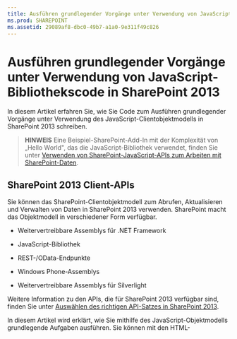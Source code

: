```yaml
---
title: Ausführen grundlegender Vorgänge unter Verwendung von JavaScript-Bibliothekscode in SharePoint 2013
ms.prod: SHAREPOINT
ms.assetid: 29089af8-dbc0-49b7-a1a0-9e311f49c826
---
```



# Ausführen grundlegender Vorgänge unter Verwendung von JavaScript-Bibliothekscode in SharePoint 2013
In diesem Artikel erfahren Sie, wie Sie Code zum Ausführen grundlegender Vorgänge unter Verwendung des JavaScript-Clientobjektmodells in SharePoint 2013 schreiben.
> **HINWEIS**
> Eine Beispiel-SharePoint-Add-In mit der Komplexität von „Hello World", das die JavaScript-Bibliothek verwendet, finden Sie unter  [Verwenden von SharePoint-JavaScript-APIs zum Arbeiten mit SharePoint-Daten](use-the-sharepoint-javascript-apis-to-work-with-sharepoint-data.md). 
  
    
    


## SharePoint 2013 Client-APIs
<a name="ClientAPIs"> </a>

Sie können das SharePoint-Clientobjektmodell zum Abrufen, Aktualisieren und Verwalten von Daten in SharePoint 2013 verwenden. SharePoint macht das Objektmodell in verschiedener Form verfügbar.
  
    
    

- Weitervertreibbare Assemblys für .NET Framework
    
  
- JavaScript-Bibliothek
    
  
- REST-/OData-Endpunkte
    
  
- Windows Phone-Assemblys
    
  
- Weitervertreibbare Assemblys für Silverlight
    
  
Weitere Information zu den APIs, die für SharePoint 2013 verfügbar sind, finden Sie unter  [Auswählen des richtigen API-Satzes in SharePoint 2013](http://msdn.microsoft.com/library/f36645da-77c5-47f1-a2ca-13d4b62b320d%28Office.15%29.aspx).
  
    
    
In diesem Artikel wird erklärt, wie Sie mithilfe des JavaScript-Objektmodells grundlegende Aufgaben ausführen. Sie können mit den HTML-<script>-Tags einen Verweis auf das Objektmodell hinzufügen. Informationen zur Verwendung anderer Client-APIs finden Sie unter folgenden Themen:
  
    
    

-  [Ausführen grundlegender Vorgänge unter Verwendung von SharePoint 2013-Clientbibliothekscode](complete-basic-operations-using-sharepoint-2013-client-library-code.md)
    
  
-  [Ausführen grundlegender Vorgänge unter Verwendung von SharePoint 2013-REST-Endpunkten](complete-basic-operations-using-sharepoint-2013-rest-endpoints.md)
    
  
-  [Erstellen von Windows Phone-Apps, die auf SharePoint 2013 zugreifen](http://msdn.microsoft.com/library/36681335-f772-4499-8445-f94481bc18e7%28Office.15%29.aspx)
    
  
-  [Verwenden des Silverlight-Objektmodells](http://msdn.microsoft.com/library/cea7829d-f360-4052-8b76-91d90bcefd2a%28Office.15%29.aspx)
    
  

## Ausführen grundlegender Aufgaben in SharePoint 2013 unter Verwendung des JavaScript-Clientobjektmodells
<a name="BasicOps_SPJSOMOps"> </a>

In den folgenden Abschnitten werden Aufgaben beschrieben, die Sie programmgesteuert ausführen können. Diese Abschnitte enthalten JavaScript-Codebeispiele zur Veranschaulichung der Vorgänge.
  
    
    
Beim Erstellen eines in der Cloud gehosteten Add-Ins können Sie dem Objektmodell mithilfe der HTML-<script>-Tags einen Verweis hinzufügen. Es wird empfohlen, einen Verweis auf das Hostweb einzufügen, da das Add-In-Web möglicherweise nicht in allen Szenarien von in der Cloud gehosteten Add-Ins verfügbar ist. Sie können die URL des Hostwebs aus dem  _SPHostUrl_-Abfragezeichenfolgenparameter abrufen, wenn Sie das Token **{StandardTokens}** verwenden. Zudem können Sie den benutzerdefinierten Abfragezeichenfolgenparameter verwenden, wenn Sie das **{HostUrl}**-Token verwenden. Nachdem Sie die URL des Hostwebs ermittelt haben, müssen Sie den Verweis auf das Objektmodell mit JavaScript-Code dynamisch erstellen.
  
    
    
Im folgenden Codebeispiel werden die folgenden Aufgaben ausgeführt, um einen Verweis auf das JavaScript-Objektmodell hinzuzufügen:
  
    
    

- Es wird auf die AJAX-Bibliothek aus dem Microsoft Netzwerk für die Inhaltsübermittlung (CDN) verwiesen.
    
  
- Es wird auf die jQuery-Bibliothek aus dem Microsoft CDN verwiesen.
    
  
- Die URL des Hostwebs wird aus der Abfragezeichenfolge extrahiert.
    
  
- Die Dateien "SP.Runtime.js" und "SP.js" werden mithilfe der **getScript**-Funktion in jQuery geladen. Nachdem die Dateien geladen wurden, hat das Programm Zugriff auf das JavaScript-Objektmodell für SharePoint.
    
  
- Der Programmablauf wird in der **execOperation**-Funktion fortgesetzt.
    
  



```

<script
    src="//ajax.aspnetcdn.com/ajax/4.0/1/MicrosoftAjax.js" 
    type="text/javascript">
</script>
<script
    type="text/javascript"
    src="//ajax.aspnetcdn.com/ajax/jQuery/jquery-1.7.2.min.js">
</script>
<script type="text/javascript">
    var hostweburl;

    // Load the required SharePoint libraries.
    $(document).ready(function () {

        // Get the URI decoded URLs.
        hostweburl =
            decodeURIComponent(
                getQueryStringParameter("SPHostUrl")
        );

        // The js files are in a URL in the form:
        // web_url/_layouts/15/resource_file
        var scriptbase = hostweburl + "/_layouts/15/";

        // Load the js files and continue to
        // the execOperation function.
        $.getScript(scriptbase + "SP.Runtime.js",
            function () {
                $.getScript(scriptbase + "SP.js", execOperation);
            }
        );
    });

    // Function to execute basic operations.
    function execOperation() {

        // Continue your program flow here.

    }

    // Function to retrieve a query string value.
    // For production purposes you may want to use
    // a library to handle the query string.
    function getQueryStringParameter(paramToRetrieve) {
        var params =
            document.URL.split("?")[1].split("&amp;");
        var strParams = "";
        for (var i = 0; i < params.length; i = i + 1) {
            var singleParam = params[i].split("=");
            if (singleParam[0] == paramToRetrieve)
                return singleParam[1];
        }
    }
</script>

```

Beim Erstellen eines in SharePoint gehosteten Add-Ins können Sie mithilfe der HTML-Tags <script> einen Verweis auf das Objektmodell hinzufügen. Mithilfe des Add-In-Webs in einem von SharePoint gehosteten Add-In können Sie relative Pfade verwenden, um auf die erforderlichen Dateien zur Verwendung des JavaScript-Objektmodells zu verweisen.
  
    
    
Im folgenden Markup werden diese Aufgaben ausgeführt, um einen Verweis auf das JavaScript-Objektmodell hinzuzufügen:
  
    
    

- Es wird auf die AJAX-Bibliothek aus dem Microsoft CDN verwiesen.
    
  
- Über eine auf das Add-In-Web bezogene URL wird auf die Datei SP.Runtime.js verwiesen.
    
  
- Über eine auf das Add-In-Web bezogene URL wird auf die Datei SP.js verwiesen.
    
  



```

<script
    src="//ajax.aspnetcdn.com/ajax/4.0/1/MicrosoftAjax.js" 
    type="text/javascript">
</script>
<script 
    type="text/javascript" 
    src="/_layouts/15/sp.runtime.js">
</script>
<script 
    type="text/javascript" 
    src="/_layouts/15/sp.js">
</script>
<script type="text/javascript">

    // Continue your program flow here.

</script>
```


## SharePoint-Websiteaufgaben
<a name="BasicOps_SPWebTasks"> </a>

Wenn Sie Websites mithilfe von JavaScript bearbeiten möchten, verwenden Sie zuerst den **ClientContext(serverRelativeUrl)**-Konstruktor und übergeben eine URL oder einen URI, um einen bestimmten Anforderungskontext zurückzugeben.
  
    
    

### Abrufen der Eigenschaften einer Website

Verwenden Sie die web-Eigenschaft der **ClientContext**-Klasse, um die Eigenschaften des Website-Objekts abzurufen, das sich an der angegebenen Kontext-URL befindet. Nachdem das Website-Objekt über die **load(clientObject)**-Methode geladen und anschließend **executeQueryAsync(succeededCallback, failedCallback)** aufgerufen wurde, können Sie Zugriff auf alle Eigenschaften dieser Website erhalten. Im folgenden Beispiel werden Titel und Beschreibung der angegebenen Website angezeigt, obwohl alle anderen standardmäßig zurückgegebenen Eigenschaften verfügbar werden, nachdem das Websiteobjekt geladen und die Abfrage ausgeführt wurde.
  
    
    

```

function retrieveWebSite(siteUrl) {
    var clientContext = new SP.ClientContext(siteUrl);
    this.oWebsite = clientContext.get_web();

    clientContext.load(this.oWebsite);

    clientContext.executeQueryAsync(
        Function.createDelegate(this, this.onQuerySucceeded), 
        Function.createDelegate(this, this.onQueryFailed)
    );
}

function onQuerySucceeded(sender, args) {
    alert('Title: ' + this.oWebsite.get_title() + 
        ' Description: ' + this.oWebsite.get_description());
}
    
function onQueryFailed(sender, args) {
    alert('Request failed. ' + args.get_message() + 
        '\\n' + args.get_stackTrace());
}
```


### Abrufen nur ausgewählter Eigenschaften einer Website

Sie können die unnötige Übertragung von Daten zwischen Client und Server reduzieren, indem Sie nicht alle, sondern nur angegebene Eigenschaften des Websiteobjekts zurückgeben. In diesem Fall verwenden Sie LINQ-Abfragen oder die Lambda-Ausdruckssyntax mit der **load(clientObject)**-Methode, um anzugeben, welche Eigenschaften vom Server zurückgegeben werden sollen. Im folgenden Beispiel werden nur der Titel und das Erstellungsdatum des Websiteobjekts verfügbar, nachdem **executeQueryAsync(succeededCallback, failedCallback)** aufgerufen wurde.
  
    
    

```

function retrieveWebSiteProperties(siteUrl) {
    var clientContext = new SP.ClientContext(siteUrl);
    this.oWebsite = clientContext.get_web();

    clientContext.load(this.oWebsite, 'Title', 'Created');

    clientContext.executeQueryAsync(
        Function.createDelegate(this, this.onQuerySucceeded), 
        Function.createDelegate(this, this.onQueryFailed)
    );
}

function onQuerySucceeded(sender, args) {
    alert('Title: ' + this.oWebsite.get_title() + 
        ' Created: ' + this.oWebsite.get_created());
}
    
function onQueryFailed(sender, args) {
    alert('Request failed. ' + args.get_message() + 
        '\\n' + args.get_stackTrace());
}
```


> **HINWEIS**
> Beim Versuch, auf andere Eigenschaften zuzugreifen, wird eine Ausnahme ausgelöst, weil keine anderen Eigenschaften verfügbar sind. 
  
    
    


### Festlegen der Eigenschaften einer Website

Zum Ändern einer Website legen Sie deren Eigenschaften fest und rufen ähnlich wie im Serverobjektmodell die **update()**-Methode auf. Im Clientobjektmodell müssen Sie jedoch **executeQueryAsync(succeededCallback, failedCallback)** aufrufen, um die Batchverarbeitung aller angegebenen Befehle anzufordern. Im folgenden Beispiel werden der Titel und die Beschreibung einer angegebenen Website geändert.
  
    
    

```

function updateWebSite(siteUrl) {
    var clientContext = new SP.ClientContext(siteUrl);
    this.oWebsite = clientContext.get_web();

    this.oWebsite.set_title('Updated Web Site');
    this.oWebsite.set_description('This is an updated Web site.');
    this.oWebsite.update();

    clientContext.load(this.oWebsite, 'Title', 'Description');

    clientContext.executeQueryAsync(
        Function.createDelegate(this, this.onQuerySucceeded), 
        Function.createDelegate(this, this.onQueryFailed)
    );
}

function onQuerySucceeded(sender, args) {
    alert('Title: ' + this.oWebsite.get_title() + 
        ' Description: ' + this.oWebsite.get_description());
}
    
function onQueryFailed(sender, args) {
    alert('Request failed. ' + args.get_message() + 
        '\\n' + args.get_stackTrace());
}
```


## SharePoint-Listenaufgaben
<a name="BasicOps_SPListTasks"> </a>

Das Arbeiten mit Listenobjekten in JavaScript ähnelt dem Arbeiten mit Websiteobjekten. Beginnen Sie, indem Sie den **ClientContext(serverRelativeUrl)**-Konstruktor verwenden und eine URL oder einen URI übergeben, um einen bestimmten Anforderungskontext zurückzugeben. Sie können mithilfe der **lists**-Eigenschaft der **Web**-Klasse die Auflistung der Listen einer Website abrufen.
  
    
    

### Abrufen aller Eigenschaften aller Listen einer Website

Zum Zurückgeben aller Listen einer Website laden Sie die Listenauflistung über die **load(clientObject)**-Methode, und rufen Sie dann **executeQueryAsync(succeededCallback, failedCallback)** auf. Im folgenden Beispiel werden die URL der Website sowie das Datum und die Uhrzeit der Erstellung der Liste angezeigt.
  
    
    

```

function retrieveAllListProperties(siteUrl) {
    var clientContext = new SP.ClientContext(siteUrl);
    var oWebsite = clientContext.get_web();
    this.collList = oWebsite.get_lists();
    clientContext.load(collList);

    clientContext.executeQueryAsync(
        Function.createDelegate(this, this.onQuerySucceeded), 
        Function.createDelegate(this, this.onQueryFailed)
    );
}

function onQuerySucceeded() {
    var listInfo = '';
    var listEnumerator = collList.getEnumerator();

    while (listEnumerator.moveNext()) {
        var oList = listEnumerator.get_current();
        listInfo += 'Title: ' + oList.get_title() + ' Created: ' + 
            oList.get_created().toString() + '\\n';
    }
    alert(listInfo);
}

function onQueryFailed(sender, args) {
    alert('Request failed. ' + args.get_message() + 
        '\\n' + args.get_stackTrace());
}
```


### Abrufen der angegebenen Eigenschaften von Listen

Im vorhergehenden Beispiel wurden alle Eigenschaften der Listen einer Website zurückgegeben. Um unnötige Datenübertragungen zwischen Client und Server zu vermeiden, können Sie mit LINQ-Abfrageausdrücken angeben, welche Eigenschaften zurückgegeben werden sollen. In JavaScript geben Sie mit **Include** innerhalb der Abfragezeichenfolge, die der **load(clientObject)**-Methode übergeben wird, die Eigenschaften an, die zurückgegeben werden sollen. Im folgenden Beispiel werden auf diese Weise nur der Titel und die ID der einzelnen Listen der Auflistung zurückgegeben.
  
    
    

```

function retrieveSpecificListProperties(siteUrl) {
    var clientContext = new SP.ClientContext(siteUrl);
    var oWebsite = clientContext.get_web();
    this.collList = oWebsite.get_lists();

    clientContext.load(collList, 'Include(Title, Id)');
    clientContext.executeQueryAsync(
        Function.createDelegate(this, this.onQuerySucceeded), 
        Function.createDelegate(this, this.onQueryFailed)
    );
}

function onQuerySucceeded() {
    var listInfo = '';
    var listEnumerator = collList.getEnumerator();

    while (listEnumerator.moveNext()) {
        var oList = listEnumerator.get_current();
        listInfo += 'Title: ' + oList.get_title() + 
            ' ID: ' + oList.get_id().toString() + '\\n';
    }
    alert(listInfo);
}

function onQueryFailed(sender, args) {
    alert('Request failed. ' + args.get_message() + 
        '\\n' + args.get_stackTrace());
}

```


### Speichern abgerufener Listen in einer Auflistung

Wie im folgenden Beispiel dargestellt, können Sie die **loadQuery(clientObjectCollection, exp)**-Methode anstelle der **load(clientObject)**-Methode verwenden, um den Rückgabewert in einer anderen Auflistung anstatt in der entsprechenden Listeneigenschaft zu speichern.
  
    
    

```

function retrieveSpecificListPropertiesToCollection(siteUrl) {
    var clientContext = new SP.ClientContext(siteUrl);
    var oWebsite = clientContext.get_web();
    var collList = oWebsite.get_lists();

    this.listInfoCollection = clientContext.loadQuery(collList, 'Include(Title, Id)');
    clientContext.executeQueryAsync(
        Function.createDelegate(this, this.onQuerySucceeded), 
        Function.createDelegate(this, this.onQueryFailed)
    );
}

function onQuerySucceeded() {
    var listInfo = '';

    for (var i = 0; i < this.listInfoCollection.length; i++) {
        var oList = this.listInfoCollection[i];
        listInfo += 'Title: ' + oList.get_title() + 
            ' ID: ' + oList.get_id().toString();
    }
    alert(listInfo.toString());
}

function onQueryFailed(sender, args) {
    alert('Request failed. ' + args.get_message() + 
        '\\n' + args.get_stackTrace());
}
```


### Anwenden von Filtern auf den Listenabruf

Wie das folgende Beispiel zeigt, können Sie **Include**-Anweisungen in einer JavaScript-Abfrage schachteln, um Metadaten sowohl für eine Liste als auch für deren Felder zurückzugeben. In diesem Beispiel werden alle Felder aus allen Listen einer Website zurückgegeben und der Titel und der interne Name aller Felder angezeigt, deren interner Name die Zeichenfolge "name" enthält.
  
    
    

```

function retrieveAllListsAllFields(siteUrl) {
    var clientContext = new SP.ClientContext(siteUrl);
    var oWebsite = clientContext.get_web();
    var collList = oWebsite.get_lists();

    this.listInfoArray = clientContext.loadQuery(collList, 
        'Include(Title,Fields.Include(Title,InternalName))');

    clientContext.executeQueryAsync(
        Function.createDelegate(this, this.onQuerySucceeded), 
        Function.createDelegate(this, this._onQueryFailed)
    );
}

function onQuerySucceeded() {
    var listInfo = '';

    for (var i = 0; i < this.listInfoArray.length; i++) {
        var oList = this.listInfoArray[i];
        var collField = oList.get_fields();
        var fieldEnumerator = collField.getEnumerator();
            
        while (fieldEnumerator.moveNext()) {
            var oField = fieldEnumerator.get_current();
            var regEx = new RegExp('name', 'ig');
            
            if (regEx.test(oField.get_internalName())) {
                listInfo += '\\nList: ' + oList.get_title() + 
                    '\\n\\tField Title: ' + oField.get_title() + 
                    '\\n\\tField Name: ' + oField.get_internalName();
            }
        }
    }
    alert(listInfo);
}

function onQueryFailed(sender, args) {
    alert('Request failed. ' + args.get_message() + 
        '\\n' + args.get_stackTrace());
}

```


## Erstellen, Aktualisieren und Löschen von Listen
<a name="BasicOps_SPListCRUD"> </a>

Zum Erstellen, Aktualisieren und Löschen von Listen über das Clientobjektmodell gehen Sie ähnlich vor wie beim Ausführen dieser Aufgaben über das .NET-Clientobjektmodell. Allerdings werden die Clientvorgänge erst abgeschlossen, wenn die **executeQueryAsync(succeededCallback, failedCallback)**-Funktion aufgerufen wird.
  
    
    

### Erstellen und Aktualisieren von Listen

Zum Erstellen eines Listenobjekts mit JavaScript definieren Sie unter Verwendung des **ListCreationInformation**-Objekts dessen Eigenschaften. Übergeben Sie dann dieses Objekt der **add(parameters)**-Funktion des **ListCollection**-Objekts. Im folgenden Beispiel wird eine neue Liste mit dem Titel "My Announcements List" erstellt.
  
    
    

```

function createList(siteUrl) {
    var clientContext = new SP.ClientContext(siteUrl);
    var oWebsite = clientContext.get_web();
    
    var listCreationInfo = new SP.ListCreationInformation();
    listCreationInfo.set_title('My Announcements List');
    listCreationInfo.set_templateType(SP.ListTemplateType.announcements);

    this.oList = oWebsite.get_lists().add(listCreationInfo);

    clientContext.load(oList);
    clientContext.executeQueryAsync(
        Function.createDelegate(this, this.onQuerySucceeded), 
        Function.createDelegate(this, this.onQueryFailed)
    );
}

function onQuerySucceeded() {
    var result = oList.get_title() + ' created.';
    alert(result);
}

function onQueryFailed(sender, args) {
    alert('Request failed. ' + args.get_message() + 
        '\\n' + args.get_stackTrace());
}
```

Wenn Sie eine Liste nach ihrer Erstellung aktualisieren müssen, können Sie die entsprechenden Listeneigenschaften festlegen und die **update()**-Funktion vor dem Aufruf von **executeQueryAsync(succeededCallback, failedCallback)** aufrufen. Die folgenden Änderungen am vorhergehenden Beispiel zeigen dieses Vorgehen.
  
    
    



```

.
.
.
.
this.oList = oWebsite.get_lists().add(listCreationInfo);

oList.set_description('New Announcements List');
oList.update();

clientContext.load(oList);
clientContext.executeQueryAsync(
    Function.createDelegate(this, this.onQuerySucceeded), 
    Function.createDelegate(this, this.onQueryFailed)
);
```


### Hinzufügen von Feldern zu einer Liste

Verwenden Sie die **add(field)**-Funktion oder die **addFieldAsXml(schemaXml, addToDefaultView, options)**-Funktion des **FieldCollection**-Objekts, um der Feldauflistung einer Liste ein Feld hinzuzufügen. Im folgenden Beispiel wird ein Feld erstellt, das dann vor dem Aufruf von **executeQueryAsync(succeededCallback, failedCallback)** aktualisiert wird.
  
    
    

```

function addFieldToList(siteUrl) {
    var clientContext = new SP.ClientContext(siteUrl);

    var oList = clientContext.get_web().get_lists().getByTitle('Announcements');
    this.oField = oList.get_fields().addFieldAsXml(
        '<Field DisplayName=\\'MyField\\' Type=\\'Number\\' />', 
        true, 
        SP.AddFieldOptions.defaultValue
    );

    var fieldNumber = clientContext.castTo(oField,SP.FieldNumber);
    fieldNumber.set_maximumValue(100);
    fieldNumber.set_minimumValue(35);
    fieldNumber.update();

    clientContext.load(oField);
    clientContext.executeQueryAsync(
        Function.createDelegate(this, this.onQuerySucceeded), 
        Function.createDelegate(this, this.onQueryFailed)
    );
}

function onQuerySucceeded() {
    var result = oField.get_title() + ' added.';
    alert(result);
}

function onQueryFailed(sender, args) {
    alert('Request failed. ' + args.get_message() + 
        '\\n' + args.get_stackTrace());
}
```


### Löschen einer Liste

Zum Löschen einer Liste rufen Sie die **deleteObject()**-Funktion des Listenobjekts auf, wie im folgenden Beispiel dargestellt.
  
    
    

```

function deleteList(siteUrl) {
    var clientContext = new SP.ClientContext(siteUrl);
    var oWebsite = clientContext.get_web();
    this.listTitle = 'My Announcements List';

    this.oList = oWebsite.get_lists().getByTitle(listTitle);
    oList.deleteObject();

    clientContext.executeQueryAsync(
        Function.createDelegate(this, this.onQuerySucceeded), 
        Function.createDelegate(this, this.onQueryFailed)
    );
}

function onQuerySucceeded() {
    var result = listTitle + ' deleted.';
    alert(result);
}

function onQueryFailed(sender, args) {
    alert('Request failed. ' + args.get_message() + 
        '\\n' + args.get_stackTrace());
}
```


## Erstellen, Aktualisieren und Löschen von Ordnern
<a name="BasicOps_FolderTasks"> </a>

Sie können Ordner für die Organisation Ihrer Inhalte anpassen, indem Sie das JavaScript-Objektmodell verwenden. In den folgenden Abschnitten ist beschrieben, wie Sie grundlegende Schritte für Ordner ausführen.
  
    
    

### Erstellen eines Ordners in einer Dokumentbibliothek

Zum Erstellen eines Ordners verwenden Sie ein **ListItemCreationInformation**-Objekt, legen den zugrunde liegenden Objekttyp auf **SP.FileSystemObjectType.folder** fest und übergeben diesen als Parameter an die **addItem(parameters)**-Funktion des **List**-Objekts. Legen Sie Eigenschaften für das von dieser Methode zurückgegebene Listenelementobjekt fest, und rufen Sie dann die **update()**-Funktion auf. Dies ist im folgenden Beispiel dargestellt.
  
    
    

```

function createFolder(resultpanel) {
    var clientContext;
    var oWebsite;
    var oList;
    var itemCreateInfo;

    clientContext = new SP.ClientContext.get_current();
    oWebsite = clientContext.get_web();
    oList = oWebsite.get_lists().getByTitle("Shared Documents");

    itemCreateInfo = new SP.ListItemCreationInformation();
    itemCreateInfo.set_underlyingObjectType(SP.FileSystemObjectType.folder);
    itemCreateInfo.set_leafName("My new folder!");
    this.oListItem = oList.addItem(itemCreateInfo);
    this.oListItem.set_item("Title", "My new folder!");
    this.oListItem.update();

    clientContext.load(this.oListItem);
    clientContext.executeQueryAsync(
        Function.createDelegate(this, successHandler),
        Function.createDelegate(this, errorHandler)
    );

    function successHandler() {
        resultpanel.innerHTML = "Go to the " +
            "<a href='../Lists/Shared Documents'>document library</a> " +
            "to see your new folder.";
    }

    function errorHandler() {
        resultpanel.innerHTML =
            "Request failed: " + arguments[1].get_message();
    }
}
```


### Aktualisieren eines Ordners in einer Dokumentbibliothek

Zum Aktualisieren des Ordnernamens können Sie in die **FileLeafRef**-Eigenschaft schreiben und die **update()**-Funktion aufrufen, damit Änderungen wirksam werden, wenn Sie die **executeQueryAsync**-Methode aufrufen.
  
    
    

```

function updateFolder(resultpanel) {
    var clientContext;
    var oWebsite;
    var oList;

    clientContext = new SP.ClientContext.get_current();
    oWebsite = clientContext.get_web();
    oList = oWebsite.get_lists().getByTitle("Shared Documents");

    this.oListItem = oList.getItemById(1);
    this.oListItem.set_item("FileLeafRef", "My updated folder");
    this.oListItem.update();

    clientContext.load(this.oListItem);
    clientContext.executeQueryAsync(
        Function.createDelegate(this, successHandler),
        Function.createDelegate(this, errorHandler)
    );

    function successHandler() {
        resultpanel.innerHTML = "Go to the " +
            "<a href='../Lists/Shared Documents'>document library</a> " +
            "to see your updated folder.";
    }

    function errorHandler() {
        resultpanel.innerHTML = "Request failed: " + arguments[1].get_message();
    }
}
```


### Löschen eines Ordners in einer Dokumentbibliothek

Zum Löschen eines Ordners rufen Sie die **deleteObject()**-Funktion für das Objekt auf. Im folgenden Beispiel wird die **getFolderByServerRelativeUrl**-Methode verwendet, um den Ordner aus der Dokumentbibliothek abzurufen, und anschließend wird das Element gelöscht.
  
    
    

```

function deleteFolder(resultpanel) {
    var clientContext;
    var oWebsite;
    var folderUrl;

    clientContext = new SP.ClientContext.get_current();
    oWebsite = clientContext.get_web();

    clientContext.load(oWebsite);
    clientContext.executeQueryAsync(function () {
        folderUrl = oWebsite.get_serverRelativeUrl() + "/Lists/Shared Documents/Folder1";
        this.folderToDelete = oWebsite.getFolderByServerRelativeUrl(folderUrl);
        this.folderToDelete.deleteObject();

        clientContext.executeQueryAsync(
            Function.createDelegate(this, successHandler),
            Function.createDelegate(this, errorHandler)
        );
    }, errorHandler);

    function successHandler() {
        resultpanel.innerHTML = "Go to the " +
            "<a href='../Lists/Shared Documents'>document library</a> " +
            "to make sure the folder is no longer there.";
    }

    function errorHandler() {
        resultpanel.innerHTML = "Request failed: " + arguments[1].get_message();
    }
}
```


## Erstellen, Lesen, Aktualisieren und Löschen von Ordnern
<a name="BasicOps_FileTasks"> </a>

Sie können Dateien mithilfe des JavaScript-Objektmodells anpassen. In den folgenden Abschnitten ist beschrieben, wie Sie grundlegende Schritte für Dateien ausführen.
  
    
    

> **HINWEIS**
> Sie können nur Dateien mit einer Größe von bis zu 1,5 MB verwenden, wenn Sie das JavaScript-Objektmodell nutzen. Um größere Dateien hochzuladen, müssen Sie REST (Representational State Transfer) nutzen. Weitere Informationen finden Sie unter  [](complete-basic-operations-using-sharepoint-2013-rest-endpoints.md#LargeFiles). 
  
    
    


### Erstellen einer Datei in einer Dokumentbibliothek

Zum Erstellen von Dateien verwenden Sie ein **FileCreationInformation**-Objekt, legen das URL-Attribut fest und fügen Inhalte als base64-codiertes Bytearray an. Dies ist im folgenden Beispiel dargestellt.
  
    
    

```

function createFile(resultpanel) {
    var clientContext;
    var oWebsite;
    var oList;
    var fileCreateInfo;
    var fileContent;

    clientContext = new SP.ClientContext.get_current();
    oWebsite = clientContext.get_web();
    oList = oWebsite.get_lists().getByTitle("Shared Documents");

    fileCreateInfo = new SP.FileCreationInformation();
    fileCreateInfo.set_url("my new file.txt");
    fileCreateInfo.set_content(new SP.Base64EncodedByteArray());
    fileContent = "The content of my new file";

    for (var i = 0; i < fileContent.length; i++) {
        
        fileCreateInfo.get_content().append(fileContent.charCodeAt(i));
    }

    this.newFile = oList.get_rootFolder().get_files().add(fileCreateInfo);

    clientContext.load(this.newFile);
    clientContext.executeQueryAsync(
        Function.createDelegate(this, successHandler),
        Function.createDelegate(this, errorHandler)
    );

    function successHandler() {
        resultpanel.innerHTML =
            "Go to the " +
            "<a href='../Lists/Shared Documents'>document library</a> " +
            "to see your new file.";
    }

    function errorHandler() {
        resultpanel.innerHTML = "Request failed: " + arguments[1].get_message();
    }
}
```


### Lesen einer Datei in einer Dokumentbibliothek

Zum Lesen des Inhalts einer Datei führen Sie einen **GET**-Vorgang für die URL der Datei durch. Dies ist im folgenden Beispiel dargestellt.
  
    
    

```

function readFile(resultpanel) {
    var clientContext;
    var oWebsite;
    var fileUrl;

    clientContext = new SP.ClientContext.get_current();
    oWebsite = clientContext.get_web();

    clientContext.load(oWebsite);
    clientContext.executeQueryAsync(function () {
        fileUrl = oWebsite.get_serverRelativeUrl() +
            "/Lists/Shared Documents/TextFile1.txt";
        $.ajax({
            url: fileUrl,
            type: "GET"
        })
            .done(Function.createDelegate(this, successHandler))
            .error(Function.createDelegate(this, errorHandler));
    }, errorHandler);

    function successHandler(data) {
        resultpanel.innerHTML =
            "The content of file \\"TextFile1.txt\\": " + data
    }

    function errorHandler() {
        resultpanel.innerHTML =
            "Request failed: " + arguments[2];
    }
}
```


### Aktualisieren einer Datei in einer Dokumentbibliothek

Zum Aktualisieren des Inhalts der Datei können Sie ein **FileCreationInformation**-Objekt verwenden und das overwrite-Attribut auf "true" festlegen, indem Sie die **set_overwrite()**-Methode verwenden. Dies ist in diesem Beispiel dargestellt.
  
    
    

```

function updateFile(resultpanel) {
    var clientContext;
    var oWebsite;
    var oList;
    var fileCreateInfo;
    var fileContent;

    clientContext = new SP.ClientContext.get_current();
    oWebsite = clientContext.get_web();
    oList = oWebsite.get_lists().getByTitle("Shared Documents");

    fileCreateInfo = new SP.FileCreationInformation();
    fileCreateInfo.set_url("TextFile1.txt");
    fileCreateInfo.set_content(new SP.Base64EncodedByteArray());
    fileCreateInfo.set_overwrite(true);
    fileContent = "The updated content of my file";

    for (var i = 0; i < fileContent.length; i++) {

        fileCreateInfo.get_content().append(fileContent.charCodeAt(i));
    }

    this.existingFile = oList.get_rootFolder().get_files().add(fileCreateInfo);

    clientContext.load(this.existingFile);
    clientContext.executeQueryAsync(
        Function.createDelegate(this, successHandler),
        Function.createDelegate(this, errorHandler)
    );

    function successHandler() {
        resultpanel.innerHTML =
            "Go to the " +
            "<a href='../Lists/Shared Documents'>document library</a> " +
            "to see the updated \\"TextFile1.txt\\" file.";
    }

    function errorHandler() {
        resultpanel.innerHTML =
            "Request failed: " + arguments[1].get_message();
    }
}
```


### Löschen einer Datei in einer Dokumentbibliothek

Zum Löschen einer Datei rufen Sie die **deleteObject()**-Funktion für das Objekt auf. Im folgenden Beispiel wird die **getFileByServerRelativeUrl**-Methode verwendet, um die Datei aus der Dokumentbibliothek abzurufen, und anschließend wird das Element gelöscht.
  
    
    

```

function deleteFile(resultpanel) {
    var clientContext;
    var oWebsite;
    var fileUrl;

    clientContext = new SP.ClientContext.get_current();
    oWebsite = clientContext.get_web();

    clientContext.load(oWebsite);
    clientContext.executeQueryAsync(function () {
        fileUrl = oWebsite.get_serverRelativeUrl() +
            "/Lists/Shared Documents/TextFile1.txt";
        this.fileToDelete = oWebsite.getFileByServerRelativeUrl(fileUrl);
        this.fileToDelete.deleteObject();

        clientContext.executeQueryAsync(
            Function.createDelegate(this, successHandler),
            Function.createDelegate(this, errorHandler)
        );
    }, errorHandler);

    function successHandler() {
        resultpanel.innerHTML =
            "Go to the " +
            "<a href='../Lists/Shared Documents'>document library</a> " +
            "to confirm that the \\"TextFile1.txt\\" file has been deleted.";
    }

    function errorHandler() {
        resultpanel.innerHTML = "Request failed: " + arguments[1].get_message();
    }
}
```


## SharePoint-Listenelementaufgaben
<a name="BasicOps_SPListItemTasks"> </a>

Um unter Verwendung von JavaScript Elemente einer Liste zurückzugeben, verwenden Sie die **getItemById(id)**-Funktion zum Zurückgeben eines einzelnen Elements oder die **getItems(query)**-Funktion zum Zurückgeben mehrerer Elemente. Mit der **load(clientObject)**-Funktion können Sie dann Listenelementobjekte abrufen, die diese Elemente darstellen.
  
    
    

### Abrufen von Listenelementen

Mit der **getItems(query)**-Funktion können Sie eine Collaborative Application Markup Language (CAML)-Abfrage definieren, die angibt, welche Elemente zurückgegeben werden sollen. Sie können ein undefiniertes **CamlQuery**-Objekt übergeben, um alle Elemente der Liste zurückzugeben, oder mit der **set_viewXml**-Funktion eine CAML-Abfrage definieren und nur Elemente zurückgeben, die bestimmte Kriterien erfüllen. Im folgenden Beispiel werden neben den Werten der Spalten "Title" und "Body" die IDs der ersten 100 Elemente der Liste "Announcements" angezeigt, wobei mit den Listenelementen begonnen wird, deren ID größer als 10 ist.
  
    
    

```

function retrieveListItems(siteUrl) {
    var clientContext = new SP.ClientContext(siteUrl);
    var oList = clientContext.get_web().get_lists().getByTitle('Announcements');
        
    var camlQuery = new SP.CamlQuery();
    camlQuery.set_viewXml(
        '<View><Query><Where><Geq><FieldRef Name=\\'ID\\'/>' + 
        '<Value Type=\\'Number\\'>1</Value></Geq></Where></Query>' + 
        '<RowLimit>10</RowLimit></View>'
    );
    this.collListItem = oList.getItems(camlQuery);
        
    clientContext.load(collListItem);
    clientContext.executeQueryAsync(
        Function.createDelegate(this, this.onQuerySucceeded), 
        Function.createDelegate(this, this.onQueryFailed)
    ); 
}

function onQuerySucceeded(sender, args) {
    var listItemInfo = '';
    var listItemEnumerator = collListItem.getEnumerator();
        
    while (listItemEnumerator.moveNext()) {
        var oListItem = listItemEnumerator.get_current();
        listItemInfo += '\\nID: ' + oListItem.get_id() + 
            '\\nTitle: ' + oListItem.get_item('Title') + 
            '\\nBody: ' + oListItem.get_item('Body');
    }

    alert(listItemInfo.toString());
}

function onQueryFailed(sender, args) {
    alert('Request failed. ' + args.get_message() + 
        '\\n' + args.get_stackTrace());
}
```


### Zugreifen auf Eigenschafen von ListItem-Objekten mit der Include-Methode

Vier Eigenschaften von **ListItem**-Objekten sind standardmäßig nicht verfügbar, wenn Listenelemente zurückgegeben werden: **displayName**, **effectiveBasePermissions**, **hasUniqueRoleAssignments** und **roleAssignments**. Im vorhergehenden Beispiel wird eine Ausnahme vom Typ **PropertyOrFieldNotInitializedException** zurückgegeben, wenn Sie auf eine dieser Eigenschaften zuzugreifen versuchen. Um auf diese Eigenschaften zuzugreifen, geben Sie die **Include**-Methode in der Abfragezeichenfolge an, wie im folgenden Beispiel gezeigt.
  
    
    

> **HINWEIS**
> Wenn Sie mit LINQ das Clientobjektmodell abfragen, verwenden Sie  [LINQ to Objects](http://msdn.microsoft.com/de-de/library/bb397919.aspx), nicht den  [LINQ to SharePoint-Anbieter](http://msdn.microsoft.com/de-de/library/ee535491.aspx), der nur in Code zum Abfragen des Serverobjektmodells verwendet werden kann. 
  
    
    


```

function retrieveListItemsInclude(siteUrl) {
    var clientContext = new SP.ClientContext(siteUrl);
    var oList = clientContext.get_web().get_lists().getByTitle('Announcements');

    var camlQuery = new SP.CamlQuery();
    camlQuery.set_viewXml('<View><RowLimit>100</RowLimit></View>');
    this.collListItem = oList.getItems(camlQuery);

    clientContext.load(
        collListItem, 
        'Include(Id, DisplayName, HasUniqueRoleAssignments)'
    );
    clientContext.executeQueryAsync(
        Function.createDelegate(this, this.onQuerySucceeded), 
        Function.createDelegate(this, this.onQueryFailed)
    );
}

function onQuerySucceeded(sender, args) {
    var listItemInfo = '';
    var listItemEnumerator = collListItem.getEnumerator();
        
    while (listItemEnumerator.moveNext()) {
        var oListItem = listItemEnumerator.get_current();
        listItemInfo += '\\nID: ' + oListItem.get_id() + 
            '\\nDisplay name: ' + oListItem.get_displayName() + 
            '\\nUnique role assignments: ' + 
            oListItem.get_hasUniqueRoleAssignments();
    }

    alert(listItemInfo.toString());
}

function onQueryFailed(sender, args) {
    alert('Request failed. ' + args.get_message() + 
        '\\n' + args.get_stackTrace());
}

```

Weil in diesem Beispiel die **Include**-Methode verwendet wird, sind nach der Ausführung der Abfrage nur die angegebenen Eigenschaften verfügbar. Daher wird eine **PropertyOrFieldNotInitializedException**-Ausnahme ausgelöst, wenn Sie versuchen, auf andere als die genannten Eigenschaften zuzugreifen. Zudem erhalten Sie diesen Fehler, wenn Sie mit Funktionen wie **get_contentType** oder **get_parentList** auf Eigenschaften von übergeordneten Objekten zuzugreifen versuchen.
  
    
    

### Beschränkungen beim Abrufen von Elementen

Die **loadQuery(clientObjectCollection, exp)**-Methode des JavaScript-Objektmodells in SharePoint Foundation 2010 unterstützt die LINQ-Methoden und -Operatoren nicht, die im verwalteten Objektmodell verwendet werden.
  
    
    

## Erstellen, Aktualisieren und Löschen von Listenelementen
<a name="BasicOps_SPListItemCRUD"> </a>

Das Erstellen, Aktualisieren oder Löschen von Listenelementen über das Clientobjektmodell funktioniert ähnlich wie das Ausführen dieser Aufgaben über das Serverobjektmodell. Sie erstellen ein Listenelementobjekt, legen seine Eigenschaften fest und aktualisieren dann das Objekt. Verwenden Sie zum Ändern oder Löschen eines Listenelementobjekts die **getById(id)**-Methode der **ListItemCollection**-Klasse, um das Objekt zurückzugeben, und legen Sie dann entweder Eigenschaften fest und rufen Sie die Aktualisierung des Objekts auf, das von dieser Methode zurückgegeben wird, oder rufen Sie die objekteigene Methode zum Löschen auf. Anders als beim Serverobjektmodell muss jeder dieser Vorgänge im Clientobjektmodell mit einem Aufruf von **to executeQueryAsync(succeededCallback, failedCallback)** beendet werden, damit die Änderungen auf dem Server übernommen werden.
  
    
    

### Erstellen eines Listenelements

Zum Erstellen von Listenelementen erstellen Sie ein **ListItemCreationInformation**-Objekt, legen dessen Eigenschaften fest und übergeben das Objekt als Parameter der **addItem(parameters)**-Funktion des **List**-Objekts. Legen Sie Eigenschaften für das von dieser Methode zurückgegebene Listenelementobjekt fest, und rufen Sie dann **update()** auf. Dies ist im folgenden Beispiel dargestellt.
  
    
    

```

function createListItem(siteUrl) {
    var clientContext = new SP.ClientContext(siteUrl);
    var oList = clientContext.get_web().get_lists().getByTitle('Announcements');
        
    var itemCreateInfo = new SP.ListItemCreationInformation();
    this.oListItem = oList.addItem(itemCreateInfo);
    oListItem.set_item('Title', 'My New Item!');
    oListItem.set_item('Body', 'Hello World!');
    oListItem.update();

    clientContext.load(oListItem);
    clientContext.executeQueryAsync(
        Function.createDelegate(this, this.onQuerySucceeded), 
        Function.createDelegate(this, this.onQueryFailed)
    );
}

function onQuerySucceeded() {
    alert('Item created: ' + oListItem.get_id());
}

function onQueryFailed(sender, args) {
    alert('Request failed. ' + args.get_message() + 
        '\\n' + args.get_stackTrace());
}
```


### Aktualisieren eines Listenelements

Zum Festlegen der meisten Listenelementeigenschaften können Sie mithilfe eines Spaltenindexers eine Zuweisung definieren und die **update()**-Funktion aufrufen, sodass Änderungen übernommen werden, wenn Sie **executeQueryAsync(succeededCallback, failedCallback)** aufrufen. Im folgenden Beispiel wird der Titel des dritten Elements der Liste "Announcements" festgelegt.
  
    
    

```

function updateListItem(siteUrl) {
    var clientContext = new SP.ClientContext(siteUrl);
    var oList = clientContext.get_web().get_lists().getByTitle('Announcements');

    this.oListItem = oList.getItemById(3);
    oListItem.set_item('Title', 'My Updated Title');
    oListItem.update();

    clientContext.executeQueryAsync(
        Function.createDelegate(this, this.onQuerySucceeded), 
        Function.createDelegate(this, this.onQueryFailed)
    );
}

function onQuerySucceeded() {
    alert('Item updated!');
}

function onQueryFailed(sender, args) {
    alert('Request failed. ' + args.get_message() + 
        '\\n' + args.get_stackTrace());
}
```


### Löschen eines Listenelements

Rufen Sie zum Löschen eines Listenelements die **deleteObject()**-Methode für das Objekt auf. Im folgenden Beispiel wird die **getItemById(id)**-Methode verwendet, um das zweite Element aus der Liste zurückzugeben. Anschließend wird das Element gelöscht. SharePoint behält die ganzzahligen IDs der Elemente innerhalb von Auflistungen selbst dann bei, wenn die Elemente gelöscht wurden. Daher kann das zweite Element einer Liste unter Umständen eine andere ID als 2 besitzen. Es wird eine Ausnahme vom Typ **ServerException** zurückgegeben, wenn die **deleteObject()**-Methode für ein nicht vorhandenes Element aufgerufen wird.
  
    
    

```

function deleteListItem(siteUrl) {
    this.itemId = 2;
    var clientContext = new SP.ClientContext(siteUrl);
    var oList = clientContext.get_web().get_lists().getByTitle('Announcements');
    this.oListItem = oList.getItemById(itemId);
    oListItem.deleteObject();

    clientContext.executeQueryAsync(
        Function.createDelegate(this, this.onQuerySucceeded), 
        Function.createDelegate(this, this.onQueryFailed)
    );
}

function onQuerySucceeded() {
    alert('Item deleted: ' + itemId);
}

function onQueryFailed(sender, args) {
    alert('Request failed. ' + args.get_message() + 
        '\\n' + args.get_stackTrace());
}
```

Wenn Sie z. B. die neue Elementanzahl abrufen möchten, die das Ergebnis eines Löschvorgangs ist, schließen Sie einen Aufruf der update()-Methode ein, um die Liste zu aktualisieren. Zudem müssen Sie entweder das Listenobjekt oder die **itemCount**-Eigenschaft für das Listenobjekt aufrufen, bevor Sie die Abfrage ausführen. Wenn Sie die Anzahl der Listenelemente am Anfang und am Ende abrufen möchten, müssen Sie zwei Abfragen ausführen und die Elementanzahl zweimal zurückgeben, wie es in der folgenden Änderung des vorherigen Beispiels gezeigt wird.
  
    
    



```

function deleteListItemDisplayCount(siteUrl) {
    this.clientContext = new SP.ClientContext(siteUrl);
    this.oList = clientContext.get_web().get_lists().getByTitle('Announcements');
    clientContext.load(oList);

    clientContext.executeQueryAsync(
        Function.createDelegate(this, this.deleteItem), 
        Function.createDelegate(this, this.onQueryFailed)
    );
}

function deleteItem() {
    this.itemId = 58;
    this.startCount = oList.get_itemCount();
    this.oListItem = oList.getItemById(itemId);
    oListItem.deleteObject();

    oList.update();
    clientContext.load(oList);
        
    clientContext.executeQueryAsync(
        Function.createDelegate(this, this.displayCount), 
        Function.createDelegate(this, this.onQueryFailed)
    );
}

function displayCount() {
    var endCount = oList.get_itemCount();
    var listItemInfo = 'Item deleted: ' + itemId + 
        '\\nStart Count: ' +  startCount + 
        ' End Count: ' + endCount;
        
    alert(listItemInfo)
}

function onQueryFailed(sender, args) {
    alert('Request failed. ' + args.get_message() + 
        '\\n' + args.get_stackTrace());
}
```


## Zugreifen auf Objekte im Hostweb
<a name="BasicOps_AccessHostweb"> </a>

Beim Entwickeln des Add-Ins müssen Sie möglicherweise auf das Hostweb zugreifen, um mit den darin enthaltenen Elementen zu interagieren. Verwenden Sie das **AppContextSite**-Objekt, um auf das Hostweb oder andere SharePoint-Websites zu verweisen. Dies ist im folgenden Beispiel dargestellt. Ein vollständiges Codebeispiel finden Sie unter  [Abrufen des Hostwebtitels mithilfe der domänenübergreifenden Bibliothek (JSOM)](http://code.msdn.microsoft.com/office/SharePoint-2013-Get-the-563f2a3d).
  
    
    

```

function execCrossDomainRequest(appweburl, hostweburl) {
    // context: The ClientContext object provides access to
    //      the web and lists objects.
    // factory: Initialize the factory object with the
    //      add-in web URL.
    var context;
    var factory;
    var appContextSite;

    context = new SP.ClientContext(appweburl);
    factory = new SP.ProxyWebRequestExecutorFactory(appweburl);
    context.set_webRequestExecutorFactory(factory);
    appContextSite = new SP.AppContextSite(context, hostweburl);

    this.web = appContextSite.get_web();
    context.load(this.web);

    // Execute the query with all the previous 
    //  options and parameters.
    context.executeQueryAsync(
        Function.createDelegate(this, successHandler), 
        Function.createDelegate(this, errorHandler)
    );

    // Function to handle the success event.
    // Prints the host web's title to the page.
    function successHandler() {
        alert(this.web.get_title());
    }

    // Function to handle the error event.
    // Prints the error message to the page.
    function errorHandler(data, errorCode, errorMessage) {
        alert("Could not complete cross-domain call: " + errorMessage);
    }
}
```

Im vorherigen Beispiel wird die domänenübergreifende Bibliothek in SharePoint 2013 zum Zugreifen auf das Hostweb verwendet. Weitere Informationen finden Sie unter  [Zugreifen auf SharePoint 2013-Daten über Add-Ins mithilfe der domänenübergreifenden Bibliothek](access-sharepoint-2013-data-from-add-ins-using-the-cross-domain-library.md).
  
    
    

## Weitere Ressourcen
<a name="BasicOps_AddRes"> </a>


-  [Ausführen grundlegender Vorgänge unter Verwendung von SharePoint 2013-Clientbibliothekscode](complete-basic-operations-using-sharepoint-2013-client-library-code.md)
    
  
-  [Ausführen grundlegender Vorgänge unter Verwendung von SharePoint 2013-REST-Endpunkten](complete-basic-operations-using-sharepoint-2013-rest-endpoints.md)
    
  
-  [Entwickeln von Add-Ins für SharePoint](develop-sharepoint-add-ins.md)
    
  
-  [Sicherer Datenzugriff und Clientobjektmodelle für SharePoint-Add-Ins](secure-data-access-and-client-object-models-for-sharepoint-add-ins.md)
    
  
-  [Arbeiten mit externen Daten in SharePoint 2013](work-with-external-data-in-sharepoint-2013.md)
    
  

